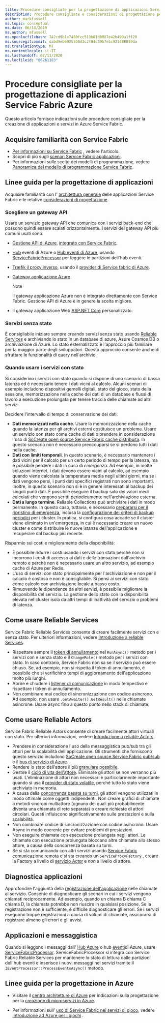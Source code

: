 ```yaml
---
title: Procedure consigliate per la progettazione di applicazioni Service Fabric Azure
description: Procedure consigliate e considerazioni di progettazione per lo sviluppo di applicazioni e servizi con Service Fabric di Azure.
author: markfussell
ms.topic: conceptual
ms.date: 06/18/2019
ms.author: mfussell
ms.openlocfilehash: 742cd9b1e7480fcc510b61d8987e42b499a1ff20
ms.sourcegitcommit: dabd9eb9925308d3c2404c3957e5c921408089da
ms.translationtype: MT
ms.contentlocale: it-IT
ms.lasthandoff: 07/11/2020
ms.locfileid: "86261183"
---
```

# <a name="azure-service-fabric-application-design-best-practices"></a>Procedure consigliate per la progettazione di applicazioni Service Fabric Azure

Questo articolo fornisce indicazioni sulle procedure consigliate per la creazione di applicazioni e servizi in Azure Service Fabric.
 
## <a name="get-familiar-with-service-fabric"></a>Acquisire familiarità con Service Fabric
* [Per informazioni su Service Fabric](service-fabric-content-roadmap.md) , vedere l'articolo.
* Scopri di più sugli [scenari Service Fabric applicazioni](service-fabric-application-scenarios.md).
* Per informazioni sulle scelte dei modelli di programmazione, vedere [Panoramica del modello di programmazione Service Fabric](service-fabric-choose-framework.md).



## <a name="application-design-guidance"></a>Linee guida per la progettazione di applicazioni
Acquisire familiarità con l' [architettura generale](/azure/architecture/reference-architectures/microservices/service-fabric) delle applicazioni Service Fabric e le relative [considerazioni di progettazione](/azure/architecture/reference-architectures/microservices/service-fabric#design-considerations).

### <a name="choose-an-api-gateway"></a>Scegliere un gateway API
Usare un servizio gateway API che comunica con i servizi back-end che possono quindi essere scalati orizzontalmente. I servizi del gateway API più comuni usati sono:

- [Gestione API di Azure](./service-fabric-api-management-overview.md), [integrato con Service Fabric](./service-fabric-tutorial-deploy-api-management.md).
- [Hub](../iot-hub/index.yml) eventi di Azure o [Hub eventi di Azure](../event-hubs/index.yml), usando [ServiceFabricProcessor](https://github.com/Azure/azure-sdk-for-net/tree/master/sdk/eventhub/Microsoft.Azure.EventHubs.ServiceFabricProcessor) per leggere le partizioni dell'hub eventi.
- [Træfik il proxy inverso](https://techcommunity.microsoft.com/t5/azure-service-fabric/bg-p/Service-Fabric), usando il [provider di Service fabric di Azure](https://docs.traefik.io/v1.6/configuration/backends/servicefabric/).
- [Gateway applicazione Azure](../application-gateway/index.yml).

   > [!NOTE] 
   > Il gateway applicazione Azure non è integrato direttamente con Service Fabric. Gestione API di Azure è in genere la scelta migliore.
- Il gateway applicazione Web [ASP.NET Core](./service-fabric-reliable-services-communication-aspnetcore.md) personalizzato.

### <a name="stateless-services"></a>Servizi senza stato
È consigliabile iniziare sempre creando servizi senza stato usando [Reliable Services](./service-fabric-reliable-services-introduction.md) e archiviando lo stato in un database di azure, Azure Cosmos DB o archiviazione di Azure. Lo stato esternalizzato è l'approccio più familiare per la maggior parte degli sviluppatori. Questo approccio consente anche di sfruttare le funzionalità di query nell'archivio.  

### <a name="when-to-use-stateful-services"></a>Quando usare i servizi con stato
Si considerino i servizi con stato quando si dispone di uno scenario di bassa latenza ed è necessario tenere i dati vicini al calcolo. Alcuni scenari di esempio includono dispositivi gemelli digitali, stato del gioco, stato della sessione, memorizzazione nella cache dei dati di un database e flussi di lavoro a esecuzione prolungata per tenere traccia delle chiamate ad altri servizi.

Decidere l'intervallo di tempo di conservazione dei dati:

- **Dati memorizzati nella cache**. Usare la memorizzazione nella cache quando la latenza per gli archivi esterni costituisce un problema. Usare un servizio con stato come cache di dati o prendere in considerazione l'uso di [SoCreate open source Service Fabric cache distribuita](https://github.com/SoCreate/service-fabric-distributed-cache). In questo scenario non è necessario preoccuparsi se si perdono tutti i dati nella cache.
- **Dati con limiti temporali**. In questo scenario, è necessario mantenere i dati vicini per il calcolo per un certo periodo di tempo per la latenza, ma è possibile perdere i dati in caso di *emergenza*. Ad esempio, in molte soluzioni Internet, i dati devono essere vicini al calcolo, ad esempio quando viene calcolata la temperatura media negli ultimi giorni, ma se i dati vengono persi, i punti dati specifici registrati non sono importanti. Inoltre, in questo scenario non si è in genere interessati al backup dei singoli punti dati. È possibile eseguire il backup solo dei valori medi calcolati che vengono scritti periodicamente nell'archiviazione esterna.  
- **Dati a lungo termine**. Reliable Collections può archiviare i dati in modo permanente. In questo caso, tuttavia, è necessario [prepararsi per il ripristino di emergenza](./service-fabric-disaster-recovery.md), inclusa la [configurazione dei criteri di backup periodici](./service-fabric-backuprestoreservice-configure-periodic-backup.md) per i cluster. In pratica, si configura cosa accade se il cluster viene eliminato in un'emergenza, in cui è necessario creare un nuovo cluster e come distribuire le nuove istanze dell'applicazione e recuperare dal backup più recente.

Risparmio sui costi e miglioramento della disponibilità:
- È possibile ridurre i costi usando i servizi con stato perché non si incorrono i costi di accesso ai dati e delle transazioni dall'archivio remoto e perché non è necessario usare un altro servizio, ad esempio cache di Azure per Redis.
- L'uso di servizi con stato principalmente per l'archiviazione e non per il calcolo è costoso e non è consigliabile. Si pensi ai servizi con stato come calcolo con archiviazione locale a basso costo.
- Rimuovendo le dipendenze da altri servizi, è possibile migliorare la disponibilità del servizio. La gestione dello stato con la disponibilità elevata nel cluster isola da altri tempi di inattività del servizio o problemi di latenza.

## <a name="how-to-work-with-reliable-services"></a>Come usare Reliable Services
Service Fabric Reliable Services consente di creare facilmente servizi con e senza stato. Per ulteriori informazioni, vedere [Introduzione a reliable Services](./service-fabric-reliable-services-introduction.md).
- Rispettare sempre il [token di annullamento](./service-fabric-reliable-services-lifecycle.md#stateful-service-primary-swaps) nel `RunAsync()` metodo per i servizi con e senza stato e il `ChangeRole()` metodo per i servizi con stato. In caso contrario, Service Fabric non sa se il servizio può essere chiuso. Se, ad esempio, non si rispetta il token di annullamento, è possibile che si verifichino tempi di aggiornamento dell'applicazione molto più lunghi.
-    Aprire e chiudere i [listener di comunicazione](./service-fabric-reliable-services-communication.md) in modo tempestivo e rispettare i token di annullamento.
-    Non combinare mai codice di sincronizzazione con codice asincrono. Ad esempio, non usare `.GetAwaiter().GetResult()` nelle chiamate asincrone. Usare async fino a questo *punto* nello stack di chiamate.

## <a name="how-to-work-with-reliable-actors"></a>Come usare Reliable Actors
Service Fabric Reliable Actors consente di creare facilmente attori virtuali con stato. Per ulteriori informazioni, vedere [Introduzione a reliable Actors](./service-fabric-reliable-actors-introduction.md).

- Prendere in considerazione l'uso della messaggistica pub/sub tra gli attori per la scalabilità dell'applicazione. Gli strumenti che forniscono questo servizio includono [SoCreate open source Service Fabric pub/sub](https://service-fabric-pub-sub.socreate.it/) e il [bus di servizio di Azure](/azure/service-bus/).
- Rendere lo stato dell'attore il più [granulare possibile](./service-fabric-reliable-actors-state-management.md#best-practices).
- Gestire il [ciclo di vita dell'attore](./service-fabric-reliable-actors-state-management.md#best-practices). Eliminare gli attori se non verranno più usati. L'eliminazione di attori non necessari è particolarmente importante quando si usa il [provider di stato volatile](./service-fabric-reliable-actors-state-management.md#state-persistence-and-replication), perché tutto lo stato viene archiviato in memoria.
- A causa della [concorrenza basata su turni](./service-fabric-reliable-actors-introduction.md#concurrency), gli attori vengono utilizzati in modo ottimale come oggetti indipendenti. Non creare grafici di chiamate a metodi sincroni multiattore (ognuno dei quali più probabilmente diventa una chiamata di rete separata) o creare richieste di attori circolari. Questi influiscono significativamente sulle prestazioni e sulla scalabilità.
- Non combinare codice di sincronizzazione con codice asincrono. Usare Async in modo coerente per evitare problemi di prestazioni.
- Non eseguire chiamate con esecuzione prolungata negli attori. Le chiamate con esecuzione prolungata bloccano altre chiamate allo stesso attore, a causa della concorrenza basata su turni.
- Se si sta comunicando con altri servizi usando [Service Fabric comunicazione remota](./service-fabric-reliable-services-communication-remoting.md) e si sta creando un `ServiceProxyFactory` , creare la Factory a livello di [servizio Actor](./service-fabric-reliable-actors-using.md) e *non* a livello di attore.


## <a name="application-diagnostics"></a>Diagnostica applicazioni
Approfondire l'aggiunta della [registrazione dell'applicazione](./service-fabric-diagnostics-event-generation-app.md) nelle chiamate al servizio. Consente di diagnosticare gli scenari in cui i servizi vengono chiamati reciprocamente. Ad esempio, quando un chiama B chiama C chiama D, la chiamata potrebbe non riuscire in qualsiasi posizione. Se la registrazione non è sufficiente, è difficile diagnosticare gli errori. Se i servizi eseguono troppe registrazioni a causa di volumi di chiamate, assicurarsi di registrare almeno gli errori e gli avvisi.

## <a name="iot-and-messaging-applications"></a>Applicazioni e messaggistica
Quando si leggono i messaggi dall' [Hub Azure](../iot-hub/index.yml) o hub [eventi](../event-hubs/index.yml)di Azure, usare [ServiceFabricProcessor](https://github.com/Azure/azure-event-hubs/tree/master/samples/DotNet/Microsoft.Azure.EventHubs/ServiceFabricProcessor). ServiceFabricProcessor si integra con Service Fabric Reliable Services per mantenere lo stato di lettura dalle partizioni dell'hub eventi e inserisce i nuovi messaggi nei servizi tramite il `IEventProcessor::ProcessEventsAsync()` metodo.


## <a name="design-guidance-on-azure"></a>Linee guida per la progettazione in Azure
* Visitare il [centro architetture di Azure](/azure/architecture/microservices/) per indicazioni sulla progettazione per la [creazione di microservizi in Azure](/azure/architecture/microservices/).

* Per informazioni sull' [uso di Service Fabric nei servizi di gioco](/gaming/azure/reference-architectures/multiplayer-synchronous-sf), vedere [Introduzione ad Azure per i giochi](/gaming/azure/) .
